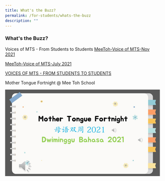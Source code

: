 ```yaml
---
title: What's the Buzz?
permalink: /for-students/whats-the-buzz
description: ""
---
```

### What's the Buzz?

Voices of MTS - From Students to Students
[MeeToh-Voice of MTS-Nov 2021](/files/MeeToh-Voice%20of%20MTS-Nov%202021-V2.pdf)

[MeeToh-Voice of MTS-July 2021](/files/MeeToh-Voice%20of%20MTS-July%202021-V3.pdf)

[VOICES OF MTS - FROM STUDENTS TO STUDENTS](/files/VOICES%20OF%20MTS%20-%20FROM%20STUDENTS%20TO%20STUDENTS.pdf)

Mother Tongue Fortnight @ Mee Toh School

![](/images/mtb.gif)